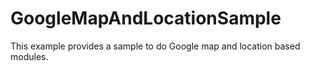 # GoogleMapAndLocationSample
This example provides a sample to do Google map and location based modules.
